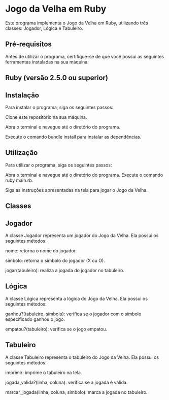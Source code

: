 # Jogo da Velha em Ruby
Este programa implementa o Jogo da Velha em Ruby, utilizando três classes: Jogador, Lógica e Tabuleiro.

## Pré-requisitos
Antes de utilizar o programa, certifique-se de que você possui as seguintes ferramentas instaladas na sua máquina:

## Ruby (versão 2.5.0 ou superior)
## Instalação
Para instalar o programa, siga os seguintes passos:

Clone este repositório na sua máquina.

Abra o terminal e navegue até o diretório do programa.

Execute o comando bundle install para instalar as dependências.

## Utilização
Para utilizar o programa, siga os seguintes passos:

Abra o terminal e navegue até o diretório do programa.
Execute o comando ruby main.rb.

Siga as instruções apresentadas na tela para jogar o Jogo da Velha.

## Classes
## Jogador
A classe Jogador representa um jogador do Jogo da Velha. Ela possui os seguintes métodos:

nome: retorna o nome do jogador.

simbolo: retorna o símbolo do jogador (X ou O).

jogar(tabuleiro): realiza a jogada do jogador no tabuleiro.

## Lógica
A classe Lógica representa a lógica do Jogo da Velha. Ela possui os seguintes métodos:

ganhou?(tabuleiro, simbolo): verifica se o jogador com o símbolo especificado ganhou o jogo.

empatou?(tabuleiro): verifica se o jogo empatou.

## Tabuleiro
A classe Tabuleiro representa o tabuleiro do Jogo da Velha. Ela possui os seguintes métodos:

imprimir: imprime o tabuleiro na tela.

jogada_valida?(linha, coluna): verifica se a jogada é válida.

marcar_jogada(linha, coluna, simbolo): marca a jogada no tabuleiro.
